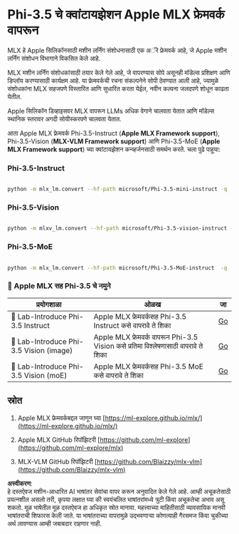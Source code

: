 # **Phi-3.5 चे क्वांटायझेशन Apple MLX फ्रेमवर्क वापरून**

MLX हे Apple सिलिकॉनसाठी मशीन लर्निंग संशोधनासाठी एक अॅरे फ्रेमवर्क आहे, जे Apple मशीन लर्निंग संशोधन विभागाने विकसित केले आहे.

MLX मशीन लर्निंग संशोधकांसाठी तयार केले गेले आहे, जे वापरण्यास सोपे असूनही मॉडेल्स प्रशिक्षण आणि डिप्लॉय करण्यासाठी कार्यक्षम आहे. या फ्रेमवर्कची रचना संकल्पनेने सोपी ठेवण्यात आली आहे, ज्यामुळे संशोधकांना MLX सहजपणे विस्तारित आणि सुधारित करता येईल, नवीन कल्पना जलदपणे शोधून काढता येतील.

Apple सिलिकॉन डिव्हाइसवर MLX वापरून LLMs अधिक वेगाने चालवता येतात आणि मॉडेल्स स्थानिक स्तरावर अगदी सोयीस्करपणे चालवता येतात.

आता Apple MLX फ्रेमवर्क Phi-3.5-Instruct (**Apple MLX Framework support**), Phi-3.5-Vision (**MLX-VLM Framework support**) आणि Phi-3.5-MoE (**Apple MLX Framework support**) च्या क्वांटायझेशन कन्व्हर्जनसाठी समर्थन करते. चला पुढे पाहूया:

### **Phi-3.5-Instruct**

```bash

python -m mlx_lm.convert --hf-path microsoft/Phi-3.5-mini-instruct -q

```

### **Phi-3.5-Vision**

```bash

python -m mlxv_lm.convert --hf-path microsoft/Phi-3.5-vision-instruct -q

```

### **Phi-3.5-MoE**

```bash

python -m mlx_lm.convert --hf-path microsoft/Phi-3.5-MoE-instruct  -q

```

### **🤖 Apple MLX सह Phi-3.5 चे नमुने**

| प्रयोगशाळा    | ओळख | जा |
| -------- | ------- |  ------- |
| 🚀 Lab-Introduce Phi-3.5 Instruct  | Apple MLX फ्रेमवर्कसह Phi-3.5 Instruct कसे वापरावे ते शिका   |  [Go](../../../../../code/09.UpdateSamples/Aug/mlx-phi35-instruct.ipynb)    |
| 🚀 Lab-Introduce Phi-3.5 Vision (image) | Apple MLX फ्रेमवर्क वापरून Phi-3.5 Vision कसे प्रतिमा विश्लेषणासाठी वापरावे ते शिका     |  [Go](../../../../../code/09.UpdateSamples/Aug/mlx-phi35-vision.ipynb)    |
| 🚀 Lab-Introduce Phi-3.5 Vision (moE)   | Apple MLX फ्रेमवर्कसह Phi-3.5 MoE कसे वापरावे ते शिका  |  [Go](../../../../../code/09.UpdateSamples/Aug/mlx-phi35-moe.ipynb)    |

## **स्रोत**

1. Apple MLX फ्रेमवर्कबद्दल जाणून घ्या [https://ml-explore.github.io/mlx/](https://ml-explore.github.io/mlx/)

2. Apple MLX GitHub रिपॉझिटरी [https://github.com/ml-explore](https://github.com/ml-explore/mlx)

3. MLX-VLM GitHub रिपॉझिटरी [https://github.com/Blaizzy/mlx-vlm](https://github.com/Blaizzy/mlx-vlm)

**अस्वीकरण**:  
हे दस्तऐवज मशीन-आधारित AI भाषांतर सेवांचा वापर करून अनुवादित केले गेले आहे. आम्ही अचूकतेसाठी प्रयत्नशील असलो तरी, कृपया लक्षात घ्या की स्वयंचलित भाषांतरांमध्ये त्रुटी किंवा अचूकतेचा अभाव असू शकतो. मूळ भाषेतील मूळ दस्तऐवज हा अधिकृत स्रोत मानावा. महत्त्वाच्या माहितीसाठी व्यावसायिक मानवी भाषांतराची शिफारस केली जाते. या भाषांतराच्या वापरामुळे उद्भवणाऱ्या कोणत्याही गैरसमज किंवा चुकीच्या अर्थ लावण्यास आम्ही जबाबदार राहणार नाही.